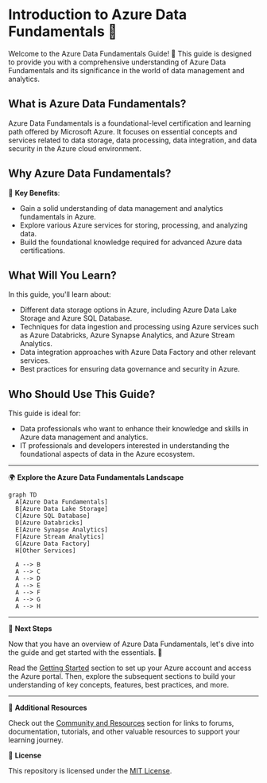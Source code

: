 # Introduction to Azure Data Fundamentals 🌟

Welcome to the Azure Data Fundamentals Guide! 🚀 This guide is designed to provide you with a comprehensive understanding of Azure Data Fundamentals and its significance in the world of data management and analytics. 

## What is Azure Data Fundamentals?

Azure Data Fundamentals is a foundational-level certification and learning path offered by Microsoft Azure. It focuses on essential concepts and services related to data storage, data processing, data integration, and data security in the Azure cloud environment.

## Why Azure Data Fundamentals?

🔑 **Key Benefits**:
- Gain a solid understanding of data management and analytics fundamentals in Azure.
- Explore various Azure services for storing, processing, and analyzing data.
- Build the foundational knowledge required for advanced Azure data certifications.

## What Will You Learn?

In this guide, you'll learn about:

- Different data storage options in Azure, including Azure Data Lake Storage and Azure SQL Database.
- Techniques for data ingestion and processing using Azure services such as Azure Databricks, Azure Synapse Analytics, and Azure Stream Analytics.
- Data integration approaches with Azure Data Factory and other relevant services.
- Best practices for ensuring data governance and security in Azure.

## Who Should Use This Guide?

This guide is ideal for:

- Data professionals who want to enhance their knowledge and skills in Azure data management and analytics.
- IT professionals and developers interested in understanding the foundational aspects of data in the Azure ecosystem.

---

🌍 **Explore the Azure Data Fundamentals Landscape**

```mermaid
graph TD
  A[Azure Data Fundamentals]
  B[Azure Data Lake Storage]
  C[Azure SQL Database]
  D[Azure Databricks]
  E[Azure Synapse Analytics]
  F[Azure Stream Analytics]
  G[Azure Data Factory]
  H[Other Services]

  A --> B
  A --> C
  A --> D
  A --> E
  A --> F
  A --> G
  A --> H
```

---

📝 **Next Steps**

Now that you have an overview of Azure Data Fundamentals, let's dive into the guide and get started with the essentials. 🚀

Read the [Getting Started](./Getting-Started/README.md) section to set up your Azure account and access the Azure portal. Then, explore the subsequent sections to build your understanding of key concepts, features, best practices, and more.

---

🔗 **Additional Resources**

Check out the [Community and Resources](./Community-and-Resources/README.md) section for links to forums, documentation, tutorials, and other valuable resources to support your learning journey.

📝 **License**

This repository is licensed under the [MIT License](../LICENSE).
